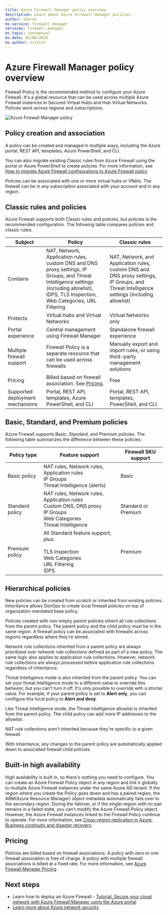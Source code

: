 ```yaml
---
title: Azure Firewall Manager policy overview
description: Learn about Azure Firewall Manager policies.
author: vhorne
ms.service: firewall-manager
services: firewall-manager
ms.topic: conceptual
ms.date: 03/06/2024
ms.author: victorh
---
```


# Azure Firewall Manager policy overview

Firewall Policy is the recommended method to configure your Azure Firewall. It's a global resource that can be used across multiple Azure Firewall instances in Secured Virtual Hubs and Hub Virtual Networks. Policies work across regions and subscriptions.

![Azure Firewall Manager policy](media/policy-overview/policy-overview.png)

## Policy creation and association

A policy can be created and managed in multiple ways, including the Azure portal, REST API, templates, Azure PowerShell, and CLI.

You can also migrate existing Classic rules from Azure Firewall using the portal or Azure PowerShell to create policies. For more information, see [How to migrate Azure Firewall configurations to Azure Firewall policy](migrate-to-policy.md). 

Policies can be associated with one or more virtual hubs or VNets. The firewall can be in any subscription associated with your account and in any region.

## Classic rules and policies

Azure Firewall supports both Classic rules and policies, but policies is the recommended configuration. The following table compares policies and classic rules:


| Subject | Policy  | Classic rules |
| ------- | ------- | ----- |
|Contains     |NAT, Network, Application rules, custom DNS and DNS proxy settings, IP Groups, and Threat Intelligence settings (including allowlist), IDPS, TLS Inspection, Web Categories, URL Filtering|NAT, Network, and Application rules, custom DNS and DNS proxy settings, IP Groups, and Threat Intelligence settings (including allowlist)|
|Protects     |Virtual hubs and Virtual Networks|Virtual Networks only|
|Portal experience     |Central management using Firewall Manager|Standalone firewall experience|
|Multiple firewall support     |Firewall Policy is a separate resource that can be used across firewalls|Manually export and import rules, or using third-party management solutions |
|Pricing     |Billed based on firewall association. See [Pricing](#pricing).|Free|
|Supported deployment mechanisms     |Portal, REST API, templates, Azure PowerShell, and CLI|Portal, REST API, templates, PowerShell, and CLI. |

## Basic, Standard, and Premium policies

Azure Firewall supports Basic, Standard, and Premium policies. The following table summarizes the difference between these policies:


|Policy type|Feature support  | Firewall SKU support|
|---------|---------|----|
|Basic policy|NAT rules, Network rules, Application rules<br>IP Groups<br>Threat Intelligence (alerts)|Basic
|Standard policy    |NAT rules, Network rules, Application rules<br>Custom DNS, DNS proxy<br>IP Groups<br>Web Categories<br>Threat Intelligence|Standard or Premium|
|Premium policy    |All Standard feature support, plus:<br><br>TLS Inspection<br>Web Categories<br>URL Filtering<br>IDPS|Premium


## Hierarchical policies

New policies can be created from scratch or inherited from existing policies. Inheritance allows DevOps to create local firewall policies on top of organization mandated base policy.

Policies created with non-empty parent policies inherit all rule collections from the parent policy. The parent policy and the child policy must be in the same region. A firewall policy can be associated with firewalls across regions regardless where they're stored.

Network rule collections inherited from a parent policy are always prioritized over network rule collections defined as part of a new policy. The same logic also applies to application rule collections. However, network rule collections are always processed before application rule collections regardless of inheritance.

Threat Intelligence mode is also inherited from the parent policy. You can set your threat Intelligence mode to a different value to override this behavior, but you can't turn it off. It's only possible to override with a stricter value. For example, if your parent policy is set to **Alert only**, you can configure this local policy to **Alert and deny**.

Like Threat Intelligence mode, the Threat Intelligence allowlist is inherited from the parent policy. The child policy can add more IP addresses to the allowlist.

NAT rule collections aren't inherited because they're specific to a given firewall.

With inheritance, any changes to the parent policy are automatically applied down to associated firewall child policies.

## Built-in high availability

High availability is built in, so there's nothing you need to configure.
You can create an Azure Firewall Policy object in any region and link it globally to multiple Azure Firewall instances under the same Azure AD tenant. If the region where you create the Policy goes down and has a paired region, the ARM(Azure Resource Manager) object metadata automatically fails over to the secondary region. During the failover, or if the single-region with no pair remains in a failed state, you can't modify the Azure Firewall Policy object. However, the Azure Firewall instances linked to the Firewall Policy continue to operate. For more information, see [Cross-region replication in Azure: Business continuity and disaster recovery](../reliability/cross-region-replication-azure.md#azure-paired-regions).

## Pricing

Policies are billed based on firewall associations. A policy with zero or one firewall association is free of charge. A policy with multiple firewall associations is billed at a fixed rate. For more information, see [Azure Firewall Manager Pricing](https://azure.microsoft.com/pricing/details/firewall-manager/).

## Next steps

- Learn how to deploy an Azure Firewall - [Tutorial: Secure your cloud network with Azure Firewall Manager using the Azure portal](secure-cloud-network.md)
- [Learn more about Azure network security](../networking/security/index.yml)


